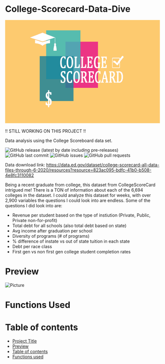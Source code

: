 # College-Scorecard-Data-Dive
<!-- Add banner here -->
![Banner](https://github.com/zachmort/College-Scorecard-Data/blob/main/college-scorecard.png)

!! STILL WORKING ON THIS PROJECT !!

Data analysis using the College Scoreboard data set.

![GitHub release (latest by date including pre-releases)](https://img.shields.io/github/v/release/zachmort/College-Scorecard-Data)
![GitHub last commit](https://img.shields.io/github/last-commit/zachmort/College-Scorecard-Data)
![GitHub issues](https://img.shields.io/github/issues-raw/zachmort/College-Scorecard-Data)
![GitHub pull requests](https://img.shields.io/github/issues-pr/zachmort/College-Scorecard-Data)

<!-- Describe your project in brief -->
Data download link: https://data.ed.gov/dataset/college-scorecard-all-data-files-through-6-2020/resources?resource=823ac095-bdfc-41b0-b508-4e8fc3110082

Being a recent graduate from college, this dataset from CollegeScoreCard intrigued me! There is a TON of information about each of the 6,694 colleges in the dataset. I could analyze this dataset for weeks, with over 2,900 variables the questions I could look into are endless. Some of the questions I did look into are:
- Revenue per student based on the type of instiution (Private, Public, Private non-for-profit)
- Total debt for all schools (also total debt based on state)
- Avg income after graduation per school
- Diversity of programs (# of programs)
- % difference of instate vs out of state tuition in each state
- Debt per race class
- First gen vs non first gen college student completion rates

# Preview
<!-- Add a demo for your project -->

![Picture](https://github.com/zachmort/College-Scorecard-Data/blob/main/...png)

# Functions Used

  
# Table of contents
- [Project Title](#League-of-Legends-Data-Analysis)
- [Preview](#preview)
- [Table of contents](#table-of-contents)
- [Functions used](#Functions-Used)
